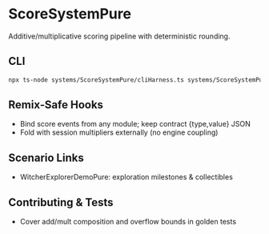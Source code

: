 # ScoreSystemPure

Additive/multiplicative scoring pipeline with deterministic rounding.

## CLI
```bash
npx ts-node systems/ScoreSystemPure/cliHarness.ts systems/ScoreSystemPure/fixtures/score_events.json
```

## Remix‑Safe Hooks
- Bind score events from any module; keep contract {type,value} JSON
- Fold with session multipliers externally (no engine coupling)

## Scenario Links
- WitcherExplorerDemoPure: exploration milestones & collectibles

## Contributing & Tests
- Cover add/mult composition and overflow bounds in golden tests